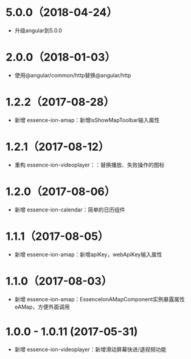 # 5.0.0（2018-04-24）

- 升级angular到5.0.0

# 2.0.0（2018-01-03）

- 使用@angular/common/http替换@angular/http

# 1.2.2（2017-08-28）

- 新增 essence-ion-amap：新增isShowMapToolbar输入属性

# 1.2.1（2017-08-12）

- 重构 essence-ion-videoplayer：：替换播放、失败操作的图标

# 1.2.0（2017-08-06）

- 新增 essence-ion-calendar：简单的日历组件

# 1.1.1（2017-08-05）

- 新增 essence-ion-amap：新增apiKey，webApiKey输入属性

# 1.1.0（2017-08-03）

- 新增 essence-ion-amap：EssenceIonAMapComponent实例暴露属性eAMap，方便外面调用

# 1.0.0 - 1.0.11 (2017-05-31)

- 新增 essence-ion-videoplayer：新增滑动屏幕快进/退视频功能
